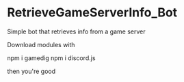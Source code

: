 # RetrieveGameServerInfo_Bot

Simple bot that retrieves info from a game server


Download modules with

npm i gamedig
npm i discord.js

then you're good
